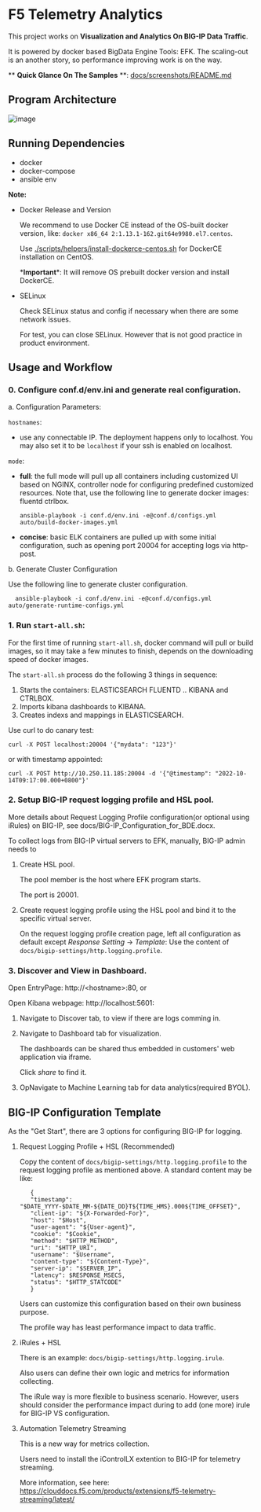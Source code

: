 # F5 Telemetry Analytics

This project works on **Visualization and Analytics On BIG-IP Data Traffic**.

It is powered by docker based BigData Engine Tools: EFK. The scaling-out is an another story, so performance improving work is on the way.

** **Quick Glance On The Samples** **: [docs/screenshots/README.md](docs/screenshots/README.md)

## Program Architecture

![image](docs/topology.png)

## Running Dependencies

* docker
* docker-compose
* ansible env


**Note:** 

* Docker Release and Version

  We recommend to use Docker CE instead of the OS-built docker version, like: `docker x86_64 2:1.13.1-162.git64e9980.el7.centos`. 

  Use [./scripts/helpers/install-dockerce-centos.sh](./scripts/helpers/install-dockerce-centos.sh) for DockerCE installation on CentOS. 

  ***Important**\*: It will remove OS prebuilt docker version and install DockerCE.

* SELinux
  
  Check SELinux status and config if necessary when there are some network issues. 
  
  For test, you can close SELinux. However that is not good practice in product environment.

## Usage and Workflow

### 0. Configure conf.d/env.ini and generate real configuration.

a. Configuration Parameters:
   
   `hostnames`:

   * use any connectable IP. The deployment happens only to localhost. You may also set it to be `localhost` if your ssh is enabled on localhost.
   
   `mode`: 

   * **full**: the full mode will pull up all containers including customized UI based on NGINX, controller node for configuring predefined customized resources.
     Note that, use the following line to generate docker images: fluentd ctrlbox.
      
         ansible-playbook -i conf.d/env.ini -e@conf.d/configs.yml auto/build-docker-images.yml
   
   * **concise**: basic ELK containers are pulled up with some initial configuration, such as opening port 20004 for accepting logs via http-post.

b. Generate Cluster Configuration

   Use the following line to generate cluster configuration.
   
      ansible-playbook -i conf.d/env.ini -e@conf.d/configs.yml auto/generate-runtime-configs.yml

### 1. Run `start-all.sh`:
   
For the first time of running `start-all.sh`, docker command will pull or build images, so it may take a few minutes to finish, depends on the downloading speed of docker images.

   The `start-all.sh` process do the following 3 things in sequence:
   
   1. Starts the containers: ELASTICSEARCH FLUENTD .. KIBANA and CTRLBOX.
   1. Imports kibana dashboards to KIBANA.
   1. Creates indexs and mappings in ELASTICSEARCH.

Use curl to do canary test:

`curl -X POST localhost:20004 '{"mydata": "123"}'`

or with timestamp appointed:

`curl -X POST http://10.250.11.185:20004 -d '{"@timestamp": "2022-10-14T09:17:00.000+0800"}'`


### 2. Setup BIG-IP request logging profile and HSL pool.

   More details about Request Logging Profile configuration(or optional using iRules) on BIG-IP, see docs/BIG-IP_Configuration_for_BDE.docx.
   
   To collect logs from BIG-IP virtual servers to EFK, manually, BIG-IP admin needs to

   1. Create HSL pool.

      The pool member is the host where EFK program starts. 
      
      The port is 20001.

   1. Create request logging profile using the HSL pool and bind it to the specific virtual server.

      On the request logging profile creation page, left all configuration as default except *Response Setting* -> *Template*: Use the content of `docs/bigip-settings/http.logging.profile`.

### 3. Discover and View in Dashboard.

   Open EntryPage: http://\<hostname>:80, or
   
   Open Kibana webpage: http://localhost:5601:

   1. Navigate to Discover tab, to view if there are logs comming in.
   1. Navigate to Dashboard tab for visualization.

      The dashboards can be shared thus embedded in customers' web application via iframe.

      Click *share* to find it.
      
   1. OpNavigate to Machine Learning tab for data analytics(required BYOL).

## BIG-IP Configuration Template

As the "Get Start", there are 3 options for configuring BIG-IP for logging. 

1. Request Logging Profile + HSL (Recommended)

   Copy the content of `docs/bigip-settings/http.logging.profile` to the request logging profile as mentioned above. A standard content may be like:

   ```
      {
      "timestamp": "$DATE_YYYY-$DATE_MM-${DATE_DD}T${TIME_HMS}.000${TIME_OFFSET}",
      "client-ip": "${X-Forwarded-For}", 
      "host": "$Host", 
      "user-agent": "${User-agent}", 
      "cookie": "$Cookie", 
      "method": "$HTTP_METHOD", 
      "uri": "$HTTP_URI", 
      "username": "$Username", 
      "content-type": "${Content-Type}", 
      "server-ip": "$SERVER_IP", 
      "latency": $RESPONSE_MSECS, 
      "status": "$HTTP_STATCODE"
      }
   ```

   Users can customize this configuration based on their own business purpose.

   The profile way has least performance impact to data traffic.

2. iRules + HSL

   There is an example: `docs/bigip-settings/http.logging.irule`. 
   
   Also users can define their own logic and metrics for information collecting.

   The iRule way is more flexible to business scenario. However, users should consider the performance impact during to add (one more) irule for BIG-IP VS configuration.

3. Automation Telemetry Streaming

   This is a new way for metrics collection. 
   
   Users need to install the iControlLX extention to BIG-IP for telemetry streaming.
   
   More information, see here: https://clouddocs.f5.com/products/extensions/f5-telemetry-streaming/latest/


